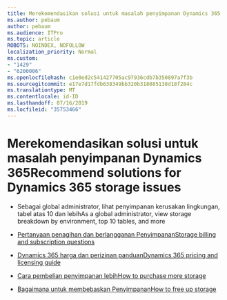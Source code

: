```yaml
---
title: Merekomendasikan solusi untuk masalah penyimpanan Dynamics 365
ms.author: pebaum
author: pebaum
ms.audience: ITPro
ms.topic: article
ROBOTS: NOINDEX, NOFOLLOW
localization_priority: Normal
ms.custom:
- "1429"
- "6200006"
ms.openlocfilehash: c1e0ed2c541427705ac97936cdb7b350897a7f3b
ms.sourcegitcommit: e17e7d17fdb638349bb320b318085138d18f284c
ms.translationtype: MT
ms.contentlocale: id-ID
ms.lasthandoff: 07/16/2019
ms.locfileid: "35753466"
---
```

# <a name="recommend-solutions-for-dynamics-365-storage-issues"></a><span data-ttu-id="31f7f-102">Merekomendasikan solusi untuk masalah penyimpanan Dynamics 365</span><span class="sxs-lookup"><span data-stu-id="31f7f-102">Recommend solutions for Dynamics 365 storage issues</span></span>

* <span data-ttu-id="31f7f-103">Sebagai global administrator, lihat penyimpanan kerusakan lingkungan, tabel atas 10 dan lebih</span><span class="sxs-lookup"><span data-stu-id="31f7f-103">As a global administrator, view storage breakdown by environment, top 10 tables, and more</span></span>

* [<span data-ttu-id="31f7f-104">Pertanyaan penagihan dan berlangganan Penyimpanan</span><span class="sxs-lookup"><span data-stu-id="31f7f-104">Storage billing and subscription questions</span></span>](https://docs.microsoft.com/dynamics365/customer-engagement/admin/contact-information-microsoft-dynamics-365-online-billing-support)

* [<span data-ttu-id="31f7f-105">Dynamics 365 harga dan perizinan panduan</span><span class="sxs-lookup"><span data-stu-id="31f7f-105">Dynamics 365 pricing and licensing guide</span></span>](https://dynamics.microsoft.com/pricing/)

* [<span data-ttu-id="31f7f-106">Cara pembelian penyimpanan lebih</span><span class="sxs-lookup"><span data-stu-id="31f7f-106">How to purchase more storage</span></span>](https://docs.microsoft.com/en-us/dynamics365/customer-engagement/admin/manage-storage#add-storage-to-dynamics-365-online)

* [<span data-ttu-id="31f7f-107">Bagaimana untuk membebaskan Penyimpanan</span><span class="sxs-lookup"><span data-stu-id="31f7f-107">How to free up storage</span></span>](https://docs.microsoft.com/dynamics365/customer-engagement/admin/free-storage-space)

